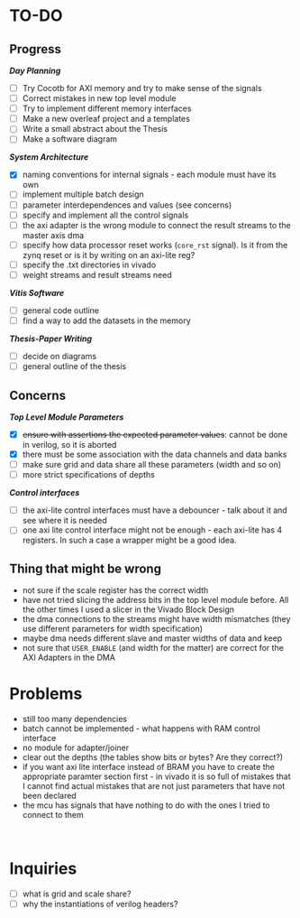 # TO-DO

## Progress

***Day Planning***
- [ ] Try  Cocotb for AXI memory and try to make sense of the signals
- [ ] Correct mistakes in new top level module
- [ ] Try to implement different memory interfaces
- [ ] Make a new overleaf project and a templates
- [ ] Write a small abstract about the Thesis
- [ ] Make a software diagram

***System Architecture***
- [x] naming conventions for internal signals - each module must have its own
- [ ] implement multiple batch design
- [ ] parameter interdependences and values (see concerns)
- [ ] specify and implement all the control signals
- [ ] the axi adapter is the wrong module to connect the result streams to the master axis dma
- [ ] specify how data processor reset works (`core_rst` signal). Is it from the zynq reset or is it by writing on an axi-lite reg?
- [ ] specify the .txt directories in vivado
- [ ] weight streams and result streams need 

***Vitis Software***
- [ ] general code outline
- [ ] find a way to add the datasets in the memory

***Thesis-Paper Writing***
- [ ] decide on diagrams
- [ ] general outline of the thesis

## Concerns

***Top Level Module Parameters***
- [x] ~~ensure with assertions the expected parameter values~~: cannot be done in verilog, so it is aborted
- [x] there must be some association with the data channels and data banks
- [ ] make sure grid and data share all these parameters (width and so on)
- [ ] more strict specifications of depths

***Control interfaces***
- [ ] the axi-lite control interfaces must have a debouncer - talk about it and see where it is needed
- [ ] one axi lite control interface might not be enough - each axi-lite has 4 registers. In such a case a wrapper might be a good idea.

## Thing that might be wrong

- not sure if the scale register has the correct width
- have not tried slicing the address bits in the top level module before. All the other times I used a slicer in the Vivado Block Design
- the dma connections to the streams might have width mismatches (they use different parameters for width specification)
- maybe dma needs different slave and master widths of data and keep
- not sure that `USER_ENABLE` (and width for the matter) are correct for the AXI Adapters in the DMA

# Problems

- still too many dependencies
- batch cannot be implemented - what happens with RAM control interface
- no module for adapter/joiner
- clear out the depths (the tables show bits or bytes? Are they correct?)
- if you want axi lite interface instead of BRAM you have to create the appropriate paramter section first - in vivado it is so full of mistakes that I cannot find actual mistakes that are not just parameters that have not been declared
- the mcu has signals that have nothing to do with the ones I tried to connect to them

<br>

# Inquiries

- [ ] what is grid and scale share?
- [ ] why the instantiations of verilog headers?